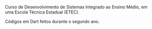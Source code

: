Curso de Desenvolvimento de Sistemas Integrado ao Ensino Médio, em uma Escola Técnica Estadual (ETEC).

Códigos em Dart feitos durante o segundo ano.
